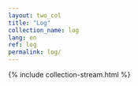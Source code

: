 ```yaml
---
layout: two_col
title: "Log"
collection_name: log
lang: en
ref: log
permalink: log/
---
```

{% include collection-stream.html %}
